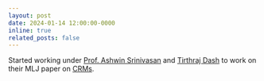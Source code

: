 ```yaml
---
layout: post
date: 2024-01-14 12:00:00-0000
inline: true
related_posts: false
---
```

Started working under [Prof. Ashwin Srinivasan](https://www.bits-pilani.ac.in/goa/ashwin-srinivasan/) and [Tirthraj Dash](https://tirtharajdash.github.io/) to work on their MLJ paper on [CRMs](https://arxiv.org/abs/2206.00738).
